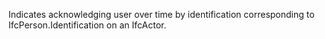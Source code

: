 ﻿Indicates acknowledging user over time by identification corresponding to IfcPerson.Identification on an IfcActor.
